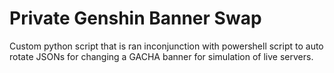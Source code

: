 # Private Genshin Banner Swap

Custom python script that is ran inconjunction with powershell script to auto rotate JSONs for changing a GACHA banner for simulation of live servers.

